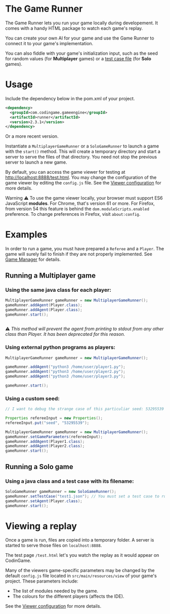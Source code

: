 # The Game Runner

The Game Runner lets you run your game locally during developement. It comes with a handy HTML package to watch each game's replay.

You can create your own AI for your game and use the Game Runner to connect it to your game's implementation.

You can also fiddle with your game's initialization input, such as the seed for random values (for **Multiplayer** games) or a [test case file](core-4-configuration.md#test-case-file) (for **Solo** games).

# Usage

Include the dependency below in the pom.xml of your project.
```xml
<dependency>
  <groupId>com.codingame.gameengine</groupId>
  <artifactId>runner</artifactId>
  <version>2.3.1</version>
</dependency>
```
Or a more recent version.

Instantiate a `MultiplayerGameRunner` or a `SoloGameRunner` to launch a game with the `start()` method. This will create a temporary directory and start a server to serve the files of that directory. You need not stop the previous server to launch a new game.

By default, you can access the game viewer for testing at [http://localhost:8888/test.html](http://localhost:8888/test.html). You may change the configuration of the game viewer by editing the `config.js` file. See the [Viewer configuration](core-4-configuration.md#viewer-configuration) for more details.

Warning ⚠ To use the game viewer locally, your browser must support ES6 JavaScript **modules**. For Chrome, that's version 61 or more. For Firefox, from version 54 this feature is behind the `dom.moduleScripts.enabled` preference. To change preferences in Firefox, visit `about:config`.


# Examples

In order to run a game, you must have prepared a `Referee` and a `Player`. The game will surely fail to finish if they are not properly implemented. See [Game Manager](core-3-game-manager.md) for details.

## Running a **Multiplayer** game

### Using the same java class for each player:
```java
MultiplayerGameRunner gameRunner = new MultiplayerGameRunner();
gameRunner.addAgent(Player.class);
gameRunner.addAgent(Player.class);
gameRunner.start();
    
```
⚠ _This method will prevent the agent from printing to stdout from any other class than Player. It has been deprecated for this reason._

### Using external python programs as players:
```java
MultiplayerGameRunner gameRunner = new MultiplayerGameRunner();

gameRunner.addAgent("python3 /home/user/player1.py");
gameRunner.addAgent("python3 /home/user/player2.py");
gameRunner.addAgent("python3 /home/user/player3.py");

gameRunner.start();
```

### Using a custom seed:
```java
// I want to debug the strange case of this particuliar seed: 53295539

Properties refereeInput = new Properties();
refereeInput.put("seed", "53295539");

MultiplayerGameRunner gameRunner = new MultiplayerGameRunner();
gameRunner.setGameParameters(refereeInput);
gameRunner.addAgent(Player1.class);
gameRunner.addAgent(Player2.class);
gameRunner.start();
```

## Running a **Solo** game

### Using a java class and a test case with its filename:
```java
SoloGameRunner gameRunner = new SoloGameRunner();
gameRunner.setTestCase("test1.json"); // You must set a test case to run your game.
gameRunner.setAgent(Player.class);
gameRunner.start();
```

# Viewing a replay

Once a game is run, files are copied into a temporary folder. A server is started to serve those files on `localhost:8888`.

The test page `/test.html` let's you watch the replay as it would appear on CodinGame.

Many of the viewers game-specific parameters may be changed by the default `config.js` file located in `src/main/resources/view` of your game's project. These parameters include: 
* The list of modules needed by the game.
* The colours for the different players (affects the IDE).

See the [Viewer configuration](core-4-configuration.md#viewer-configuration) for more details.